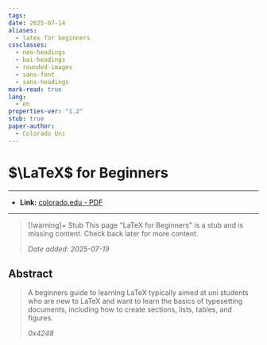 ```yaml
---
tags: 
date: 2025-07-14
aliases:
  - latex for beginners
cssclasses:
  - neo-headings
  - bai-headings
  - rounded-images
  - sans-font
  - sans-headings
mark-read: true
lang:
  - en
properties-ver: "1.2"
stub: true
paper-author:
  - Colorado Uni
---
```

# $\LaTeX$ for Beginners

***

- **Link:** [colorado.edu - PDF](https://www.colorado.edu/aps/sites/default/files/attached-files/latex_primer.pdf)

***
>[!warning]+ Stub
> This page "LaTeX for Beginners" is a stub and is missing content. Check back later for more content.
> 
> *Date added: 2025-07-19*

## Abstract

> A beginners guide to learning LaTeX typically aimed at uni students who are new to LaTeX and want to learn the basics of typesetting documents, including how to create sections, lists, tables, and figures.
> 
> *0x4248*

